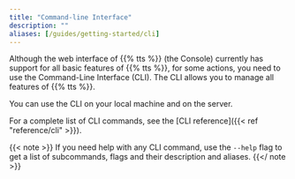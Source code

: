 ```yaml
---
title: "Command-line Interface"
description: ""
aliases: [/guides/getting-started/cli]
---
```


Although the web interface of {{% tts %}} (the Console) currently has support for all basic features of {{% tts %}}, for some actions, you need to use the Command-Line Interface (CLI). The CLI allows you to manage all features of {{% tts %}}.

<!--more-->

You can use the CLI on your local machine and on the server.

For a complete list of CLI commands, see the [CLI reference]({{< ref "reference/cli" >}}).

{{< note >}} If you need help with any CLI command, use the `--help` flag to get a list of subcommands, flags and their description and aliases. {{</ note >}}
